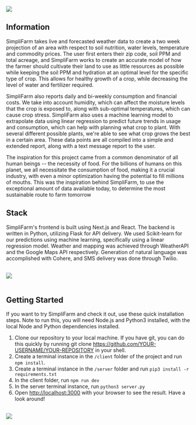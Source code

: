 <img src="https://d112y698adiu2z.cloudfront.net/photos/production/software_photos/002/257/470/datas/original.png">

## Information

SimpliFarm takes live and forecasted weather data to create a two week projection of an area with respect to soil nutrition, water levels, temperature and commodity prices. The user first enters their zip code, soil PPM and total acreage, and SimpliFarm works to create an accurate model of how the farmer should cultivate their land to use as little resources as possible while keeping the soil PPM and hydration at an optimal level for the specific type of crop. This allows for healthy growth of a crop, while decreasing the level of water and fertilizer required.

SimpliFarm also reports daily and bi-weekly consumption and financial costs. We take into account humidity, which can affect the moisture levels that the crop is exposed to, along with sub-optimal temperatures, which can cause crop stress. SimpliFarm also uses a machine learning model to extrapolate data using linear regression to predict future trends in usage and consumption, which can help with planning what crop to plant. With several different possible plants, we're able to see what crop grows the best in a certain area. These data points are all compiled into a simple and extended report, along with a text message report to the user.

The inspiration for this project came from a common denominator of all human beings -- the necessity of food. For the billions of humans on this planet, we all necessitate the consumption of food, making it a crucial industry, with even a minor optimization having the potential to fill millions of mouths. This was the inspiration behind SimpliFarm, to use the exceptional amount of data available today, to determine the most sustainable route to farm tomorrow



## Stack

SimpliFarm's frontend is built using Next.js and React. The backend is written in Python, utilizing Flask for API delivery. We used Scikit-learn for our predictions using machine learning, specifically using a linear regression model. Weather and mapping was achieved through WeatherAPI and the Google Maps API respectively. Generation of natural language was accomplished with Cohere, and SMS delivery was done through Twilio.

<br>
<img src="https://d112y698adiu2z.cloudfront.net/photos/production/software_photos/002/257/479/datas/original.png">
<br></br>

## Getting Started

If you want to try SimpliFarm and check it out, use these quick installation steps. Note to run this, you will need Node.js and Python3 installed, with the local Node and Python dependencies installed.

1. Clone our repository to your local machine. If you have git, you can do this quickly by running git clone https://github.com/YOUR-USERNAME/YOUR-REPOSITORY in your shell.
2. Create a terminal instance in the `/client` folder of the project and run `npm install`.
3. Create a terminal instance in the `/server` folder and run `pip3 install -r requirements.txt`
4. In the client folder, run `npm run dev`
5. In the server terminal instance, run `python3 server.py`
6. Open [http://localhost:3000](http://localhost:3000) with your browser to see the result. Have a look around!

<br>
<img src="https://d112y698adiu2z.cloudfront.net/photos/production/software_photos/002/257/476/datas/original.png">
<br></br>